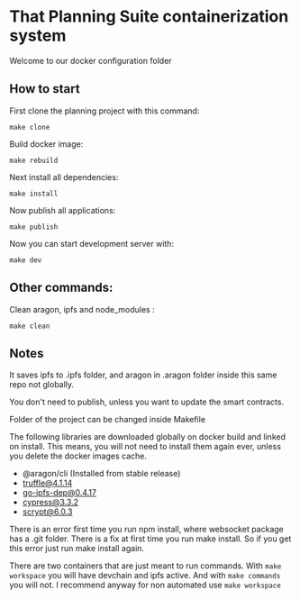 # That Planning Suite containerization system

Welcome to our docker configuration folder

## How to start
First clone the planning project with this command:

`make clone`

Build docker image:

`make rebuild`

Next install all dependencies:

`make install`

Now publish all applications:

`make publish`

Now you can start development server with:

`make dev`

## Other commands:

Clean aragon, ipfs and node_modules :

`make clean`


## Notes

It saves ipfs to .ipfs folder, and aragon in .aragon folder inside this same repo not globally.

You don't need to publish, unless you want to update the smart contracts.

Folder of the project can be changed inside Makefile

The following libraries are downloaded globally on docker build and linked on install. This means, you will not need to install them again ever, unless you delete the docker images cache.

- @aragon/cli (Installed from stable release)
- truffle@4.1.14
- go-ipfs-dep@0.4.17
- cypress@3.3.2
- scrypt@6.0.3

There is an error first time you run npm install, where websocket package has a .git folder. There is a fix at first time you run make install. So if you get this error just run make install again.

There are two containers that are just meant to run commands. With `make workspace` you will have devchain and ipfs active. And with `make commands` you will not. I recommend anyway for non automated use `make workspace`


